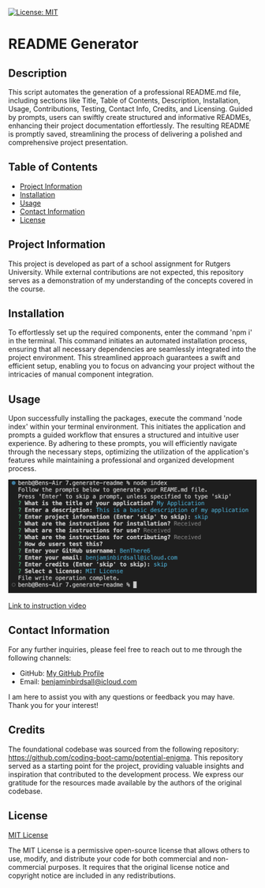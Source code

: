 [![License: MIT](https://img.shields.io/badge/License-MIT-yellow.svg)](https://opensource.org/licenses/MIT)

# README Generator 
  
## Description
  
This script automates the generation of a professional README.md file, including sections like Title, Table of Contents, Description, Installation, Usage, Contributions, Testing, Contact Info, Credits, and Licensing. Guided by prompts, users can swiftly create structured and informative READMEs, enhancing their project documentation effortlessly. The resulting README is promptly saved, streamlining the process of delivering a polished and comprehensive project presentation.

## Table of Contents

* [Project Information](#project-information)<br>
* [Installation](#installation)<br>
* [Usage](#usage)<br>
* [Contact Information](#contact-information)<br>
* [License](#license)

## Project Information

This project is developed as part of a school assignment for Rutgers University. While external contributions are not expected, this repository serves as a demonstration of my understanding of the concepts covered in the course.

## Installation

To effortlessly set up the required components, enter the command 'npm i' in the terminal. This command initiates an automated installation process, ensuring that all necessary dependencies are seamlessly integrated into the project environment. This streamlined approach guarantees a swift and efficient setup, enabling you to focus on advancing your project without the intricacies of manual component integration.

## Usage 

Upon successfully installing the packages, execute the command 'node index' within your terminal environment. This initiates the application and prompts a guided workflow that ensures a structured and intuitive user experience. By adhering to these prompts, you will efficiently navigate through the necessary steps, optimizing the utilization of the application's features while maintaining a professional and organized development process.

![Screenshot](./images/Screenshot%202023-08-30%20at%203.55.35%20PM.png)

[Link to instruction video](https://drive.google.com/file/d/1JmzLyLLo2Ab8t6xMk_YJb3iuA-oTAoob/view)

## Contact Information

For any further inquiries, please feel free to reach out to me through the following channels:
* GitHub: [My GitHub Profile](https://www.github.com/BenThere6)
* Email: benjaminbirdsall@icloud.com

I am here to assist you with any questions or feedback you may have. Thank you for your interest!

## Credits

The foundational codebase was sourced from the following repository: https://github.com/coding-boot-camp/potential-enigma. This repository served as a starting point for the project, providing valuable insights and inspiration that contributed to the development process. We express our gratitude for the resources made available by the authors of the original codebase.

## License 

[MIT License](https://opensource.org/licenses/MIT)

The MIT License is a permissive open-source license that allows others to use, modify, and distribute your code for both commercial and non-commercial purposes. It requires that the original license notice and copyright notice are included in any redistributions.